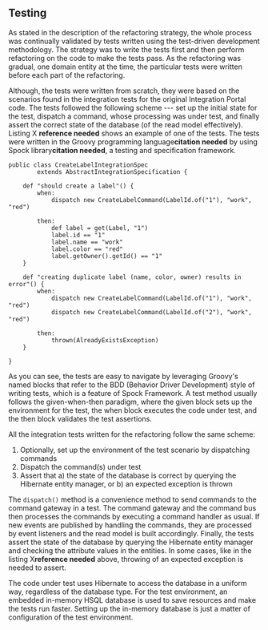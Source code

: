 ## Testing

As stated in the description of the refactoring strategy, the whole process was continually validated by tests written using the test-driven development methodology. The strategy was to write the tests first and then perform refactoring on the code to make the tests pass. As the refactoring was gradual, one domain entity at the time, the particular tests were written before each part of the refactoring. 

Although, the tests were written from scratch, they were based on the scenarios found in the integration tests for the original Integration Portal code. The tests followed the following scheme --- set up the initial state for the test, dispatch a command, whose processing was under test, and finally assert the correct state of the database (of the read model effectively). Listing X **reference needed** shows an example of one of the tests. The tests were written in the Groovy programming language**citation needed** by using Spock library**citation needed**, a testing and specification framework.

	public class CreateLabelIntegrationSpec 
			extends AbstractIntegrationSpecification {

	    def "should create a label"() {
	        when:
	            dispatch new CreateLabelCommand(LabelId.of("1"), "work", "red")

	        then:
	            def label = get(Label, "1")
	            label.id == "1"
	            label.name == "work"
	            label.color == "red"
	            label.getOwner().getId() == "1"
	    }

	    def "creating duplicate label (name, color, owner) results in error"() {
	        when:
	            dispatch new CreateLabelCommand(LabelId.of("1"), "work", "red")
	            dispatch new CreateLabelCommand(LabelId.of("2"), "work", "red")

	        then:
	            thrown(AlreadyExistsException)
	    }

	}

As you can see, the tests are easy to navigate by leveraging Groovy's named blocks that refer to the BDD (Behavior Driver Development) style of writing tests, which is a feature of Spock Framework. A test method usually follows the given-when-then paradigm, where the given block sets up the environment for the test, the when block executes the code under test, and the then block validates the test assertions.

All the integration tests written for the refactoring follow the same scheme:

1. Optionally, set up the environment of the test scenario by dispatching commands
2. Dispatch the command(s) under test
3. Assert that
	a) the state of the database is correct by querying the Hibernate entity manager, or
	b) an expected exception is thrown

The `dispatch()` method is a convenience method to send commands to the command gateway in a test. The command gateway and the command bus then processes the commands by executing a command handler as usual. If new events are published by handling the commands, they are  processed by event listeners and the read model is built accordingly. Finally, the tests assert the state of the database by querying the Hibernate entity manager and checking the attribute values in the entities. In some cases, like in the listing X**reference needed** above, throwing of an expected exception is needed to assert.

The code under test uses Hibernate to access the database in a uniform way, regardless of the database type. For the test environment, an embedded in-memory HSQL database is used to save resources and make the tests run faster. Setting up the in-memory database is just a matter of configuration of the test environment.